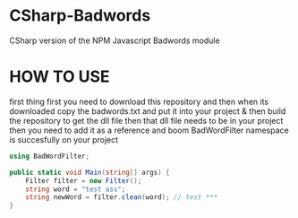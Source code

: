 # CSharp-Badwords
CSharp version of the NPM Javascript Badwords module

# HOW TO USE

first thing first you need to download this repository and then when its downloaded copy the badwords.txt and put it into your project & then build the repository to get the dll file then that dll file needs to be in your project then you need to add it as a reference and boom BadWordFilter namespace is succesfully on your project

```C#
using BadWordFilter;

public static void Main(string[] args) {
    Filter filter = new Filter();
    string word = "test ass";
    string newWord = filter.clean(word); // test ***
}
```
